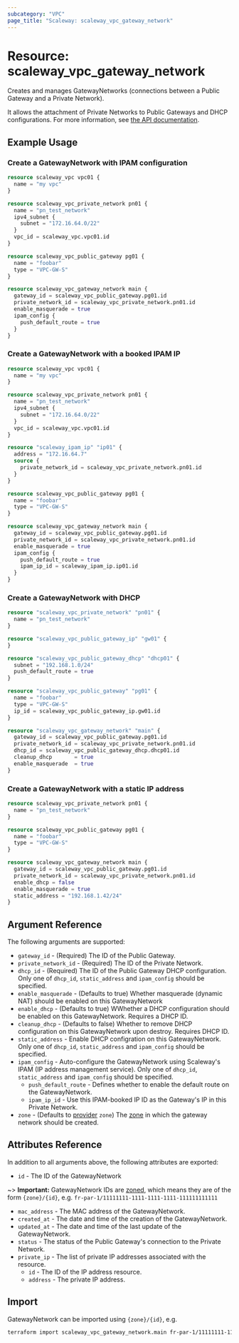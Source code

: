 ```yaml
---
subcategory: "VPC"
page_title: "Scaleway: scaleway_vpc_gateway_network"
---
```


# Resource: scaleway_vpc_gateway_network

Creates and manages GatewayNetworks (connections between a Public Gateway and a Private Network).

It allows the attachment of Private Networks to Public Gateways and DHCP configurations.
For more information, see [the API documentation](https://www.scaleway.com/en/developers/api/public-gateway/#step-3-attach-private-networks-to-the-vpc-public-gateway).

## Example Usage

### Create a GatewayNetwork with IPAM configuration

```terraform
resource scaleway_vpc vpc01 {
  name = "my vpc"
}

resource scaleway_vpc_private_network pn01 {
  name = "pn_test_network"
  ipv4_subnet {
    subnet = "172.16.64.0/22"
  }
  vpc_id = scaleway_vpc.vpc01.id
}

resource scaleway_vpc_public_gateway pg01 {
  name = "foobar"
  type = "VPC-GW-S"
}

resource scaleway_vpc_gateway_network main {
  gateway_id = scaleway_vpc_public_gateway.pg01.id
  private_network_id = scaleway_vpc_private_network.pn01.id
  enable_masquerade = true
  ipam_config {
    push_default_route = true
  }
}
```

### Create a GatewayNetwork with a booked IPAM IP

```terraform
resource scaleway_vpc vpc01 {
  name = "my vpc"
}

resource scaleway_vpc_private_network pn01 {
  name = "pn_test_network"
  ipv4_subnet {
    subnet = "172.16.64.0/22"
  }
  vpc_id = scaleway_vpc.vpc01.id
}

resource "scaleway_ipam_ip" "ip01" {
  address = "172.16.64.7"
  source {
    private_network_id = scaleway_vpc_private_network.pn01.id
  }
}

resource scaleway_vpc_public_gateway pg01 {
  name = "foobar"
  type = "VPC-GW-S"
}

resource scaleway_vpc_gateway_network main {
  gateway_id = scaleway_vpc_public_gateway.pg01.id
  private_network_id = scaleway_vpc_private_network.pn01.id
  enable_masquerade = true
  ipam_config {
    push_default_route = true
    ipam_ip_id = scaleway_ipam_ip.ip01.id
  }
}
```

### Create a GatewayNetwork with DHCP

```terraform
resource "scaleway_vpc_private_network" "pn01" {
  name = "pn_test_network"
}

resource "scaleway_vpc_public_gateway_ip" "gw01" {
}

resource "scaleway_vpc_public_gateway_dhcp" "dhcp01" {
  subnet = "192.168.1.0/24"
  push_default_route = true
}

resource "scaleway_vpc_public_gateway" "pg01" {
  name = "foobar"
  type = "VPC-GW-S"
  ip_id = scaleway_vpc_public_gateway_ip.gw01.id
}

resource "scaleway_vpc_gateway_network" "main" {
  gateway_id = scaleway_vpc_public_gateway.pg01.id
  private_network_id = scaleway_vpc_private_network.pn01.id
  dhcp_id = scaleway_vpc_public_gateway_dhcp.dhcp01.id
  cleanup_dhcp       = true
  enable_masquerade  = true
}
```

### Create a GatewayNetwork with a static IP address

```terraform
resource scaleway_vpc_private_network pn01 {
  name = "pn_test_network"
}

resource scaleway_vpc_public_gateway pg01 {
  name = "foobar"
  type = "VPC-GW-S"
}

resource scaleway_vpc_gateway_network main {
  gateway_id = scaleway_vpc_public_gateway.pg01.id
  private_network_id = scaleway_vpc_private_network.pn01.id
  enable_dhcp = false
  enable_masquerade = true
  static_address = "192.168.1.42/24"
}
```

## Argument Reference

The following arguments are supported:

- `gateway_id` - (Required) The ID of the Public Gateway.
- `private_network_id` - (Required) The ID of the Private Network.
- `dhcp_id` - (Required) The ID of the Public Gateway DHCP configuration. Only one of `dhcp_id`, `static_address` and `ipam_config` should be specified.
- `enable_masquerade` - (Defaults to true) Whether masquerade (dynamic NAT) should be enabled on this GatewayNetwork
- `enable_dhcp` - (Defaults to true) WWhether a DHCP configuration should be enabled on this GatewayNetwork. Requires a DHCP ID.
- `cleanup_dhcp` - (Defaults to false) Whether to remove DHCP configuration on this GatewayNetwork upon destroy. Requires DHCP ID.
- `static_address` - Enable DHCP configration on this GatewayNetwork. Only one of `dhcp_id`, `static_address` and `ipam_config` should be specified.
- `ipam_config` - Auto-configure the GatewayNetwork using Scaleway's IPAM (IP address management service). Only one of `dhcp_id`, `static_address` and `ipam_config` should be specified.
    - `push_default_route` - Defines whether to enable the default route on the GatewayNetwork.
    - `ipam_ip_id` - Use this IPAM-booked IP ID as the Gateway's IP in this Private Network.
- `zone` - (Defaults to [provider](../index.md#zone) `zone`) The [zone](../guides/regions_and_zones.md#zones) in which the gateway network should be created.

## Attributes Reference

In addition to all arguments above, the following attributes are exported:

- `id` - The ID of the GatewayNetwork

~> **Important:** GatewayNetwork IDs are [zoned](../guides/regions_and_zones.md#resource-ids), which means they are of the form `{zone}/{id}`, e.g. `fr-par-1/11111111-1111-1111-1111-111111111111`

- `mac_address` - The MAC address of the GatewayNetwork.
- `created_at` - The date and time of the creation of the GatewayNetwork.
- `updated_at` - The date and time of the last update of the GatewayNetwork.
- `status` - The status of the Public Gateway's connection to the Private Network.
- `private_ip` - The list of private IP addresses associated with the resource.
    - `id` - The ID of the IP address resource.
    - `address` - The private IP address.

## Import

GatewayNetwork can be imported using `{zone}/{id}`, e.g.

```bash
terraform import scaleway_vpc_gateway_network.main fr-par-1/11111111-1111-1111-1111-111111111111
```

